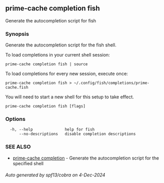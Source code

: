 ## prime-cache completion fish

Generate the autocompletion script for fish

### Synopsis

Generate the autocompletion script for the fish shell.

To load completions in your current shell session:

	prime-cache completion fish | source

To load completions for every new session, execute once:

	prime-cache completion fish > ~/.config/fish/completions/prime-cache.fish

You will need to start a new shell for this setup to take effect.


```
prime-cache completion fish [flags]
```

### Options

```
  -h, --help              help for fish
      --no-descriptions   disable completion descriptions
```

### SEE ALSO

* [prime-cache completion](prime-cache_completion.md)	 - Generate the autocompletion script for the specified shell

###### Auto generated by spf13/cobra on 4-Dec-2024
